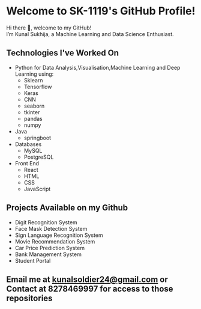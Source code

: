 # Welcome to SK-1119's GitHub Profile!

Hi there 👋, welcome to my GitHub!  
I’m Kunal Sukhija, a Machine Learning and Data Science Enthusiast.

## Technologies I've Worked On
- Python for Data Analysis,Visualisation,Machine Learning and Deep Learning using:
  - Sklearn
  - Tensorflow
  - Keras
  - CNN
  - seaborn
  - tkinter
  - pandas
  - numpy
- Java
  - springboot
- Databases
  - MySQL
  - PostgreSQL
- Front End
  - React
  - HTML
  - CSS
  - JavaScript

## Projects Available on my Github
- Digit Recognition System
- Face Mask Detection System
- Sign Language Recognition System
- Movie Recommendation System
- Car Price Prediction System
- Bank Management System
- Student Portal

## Email me at kunalsoldier24@gmail.com or Contact at 8278469997 for access to those repositories
